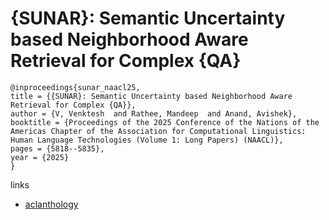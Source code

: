 # {SUNAR}: Semantic Uncertainty based Neighborhood Aware Retrieval for Complex {QA}

```
@inproceedings{sunar_naacl25,
title = {{SUNAR}: Semantic Uncertainty based Neighborhood Aware Retrieval for Complex {QA}},
author = {V, Venktesh  and Rathee, Mandeep  and Anand, Avishek},
booktitle = {Proceedings of the 2025 Conference of the Nations of the Americas Chapter of the Association for Computational Linguistics: Human Language Technologies (Volume 1: Long Papers) (NAACL)},
pages = {5818--5835},
year = {2025}
}
```

links
- [aclanthology](https://aclanthology.org/2025.naacl-long.300/)
